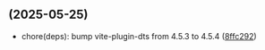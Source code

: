 ##  (2025-05-25)

* chore(deps): bump vite-plugin-dts from 4.5.3 to 4.5.4 ([8ffc292](https://github.com/exile-watch/splinters/commit/8ffc292))



